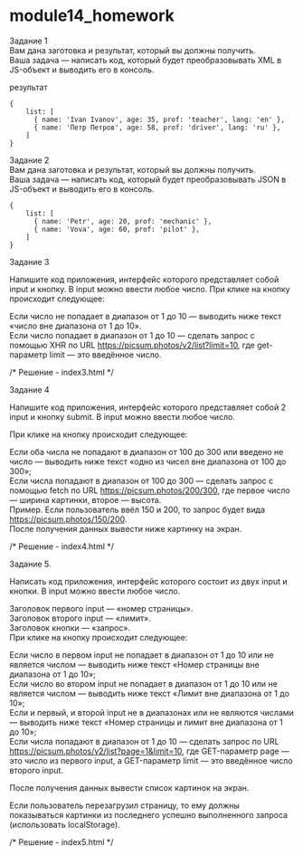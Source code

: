 # module14_homework  
Задание 1  
Вам дана заготовка и результат, который вы должны получить.   
Ваша задача — написать код, который будет преобразовывать XML в JS-объект и выводить его в консоль.  

  
результат  
```
{  
    list: [
      { name: 'Ivan Ivanov', age: 35, prof: 'teacher', lang: 'en' },
      { name: 'Петр Петров', age: 58, prof: 'driver', lang: 'ru' },
    ]  
}
```


Задание 2  
Вам дана заготовка и результат, который вы должны получить.  
Ваша задача — написать код, который будет преобразовывать JSON в JS-объект и выводить его в консоль.  

```
{  
    list: [  
      { name: 'Petr', age: 20, prof: 'mechanic' },  
      { name: 'Vova', age: 60, prof: 'pilot' },  
    ]  
}  
```  


Задание 3  
  
Напишите код приложения, интерфейс которого представляет собой input и кнопку. В input можно ввести любое число. При клике на кнопку происходит следующее:  
  
Если число не попадает в диапазон от 1 до 10 — выводить ниже текст «число вне диапазона от 1 до 10».  
Если число попадает в диапазон от 1 до 10 — сделать запрос c помощью XHR по URL https://picsum.photos/v2/list?limit=10, где get-параметр limit — это введённое число.  
  
/* Решение - index3.html */  

 
Задание 4  
   
Напишите код приложения, интерфейс которого представляет собой 2 input и кнопку submit. В input можно ввести любое число.  
   
При клике на кнопку происходит следующее:  
  
Если оба числа не попадают в диапазон от 100 до 300 или введено не число — выводить ниже текст «одно из чисел вне диапазона от 100 до 300»;  
Если числа попадают в диапазон от 100 до 300 — сделать запрос c помощью fetch по URL https://picsum.photos/200/300, где первое число — ширина картинки, второе — высота.  
Пример. Если пользователь ввёл 150 и 200, то запрос будет вида https://picsum.photos/150/200.  
После получения данных вывести ниже картинку на экран.  
  
/* Решение - index4.html */  


Задание 5.  
  
Написать код приложения, интерфейс которого состоит из двух input и кнопки. В input можно ввести любое число.  
  
Заголовок первого input — «номер страницы».  
Заголовок второго input — «лимит».  
Заголовок кнопки — «запрос».  
При клике на кнопку происходит следующее:  
  
Если число в первом input не попадает в диапазон от 1 до 10 или не является числом — выводить ниже текст «Номер страницы вне диапазона от 1 до 10»;  
Если число во втором input не попадает в диапазон от 1 до 10 или не является числом — выводить ниже текст «Лимит вне диапазона от 1 до 10»;  
Если и первый, и второй input не в диапазонах или не являются числами — выводить ниже текст «Номер страницы и лимит вне диапазона от 1 до 10»;  
Если числа попадают в диапазон от 1 до 10 — сделать запрос по URL https://picsum.photos/v2/list?page=1&limit=10, где GET-параметр page — это число из первого input, а GET-параметр limit — это введённое число второго input.  
  
После получения данных вывести список картинок на экран.  
  
Если пользователь перезагрузил страницу, то ему должны показываться картинки из последнего успешно выполненного запроса (использовать localStorage).   
  
/* Решение - index5.html */  
